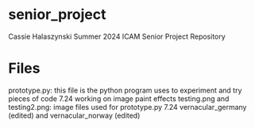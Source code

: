 # senior_project

Cassie Halaszynski
Summer 2024 ICAM Senior Project Repository

# Files
prototype.py: this file is the python program uses to experiment and try pieces of code
    7.24 working on image paint effects
testing.png and testing2.png: image files used for prototype.py
    7.24 vernacular_germany (edited) and vernacular_norway (edited)